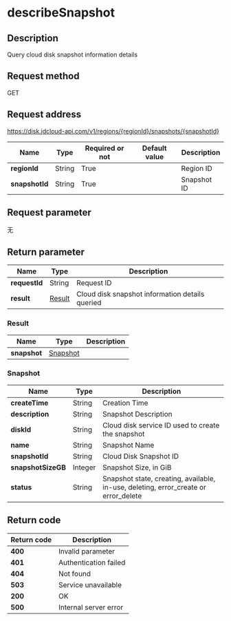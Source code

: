 # describeSnapshot


## Description
Query cloud disk snapshot information details

## Request method
GET

## Request address
https://disk.jdcloud-api.com/v1/regions/{regionId}/snapshots/{snapshotId}

|Name|Type|Required or not|Default value|Description|
|---|---|---|---|---|
|**regionId**|String|True||Region ID|
|**snapshotId**|String|True||Snapshot ID|

## Request parameter
无


## Return parameter
|Name|Type|Description|
|---|---|---|
|**requestId**|String|Request ID|
|**result**|[Result](##Result)|Cloud disk snapshot information details queried|


### <a name="Result">Result</a>
|Name|Type|Description|
|---|---|---|
|**snapshot**|[Snapshot](##Snapshot)||
### <a name="Snapshot">Snapshot</a>
|Name|Type|Description|
|---|---|---|
|**createTime**|String|Creation Time|
|**description**|String|Snapshot Description|
|**diskId**|String|Cloud disk service ID used to create the snapshot|
|**name**|String|Snapshot Name|
|**snapshotId**|String|Cloud Disk Snapshot ID|
|**snapshotSizeGB**|Integer|Snapshot Size, in GiB|
|**status**|String|Snapshot state, creating, available, in-use, deleting, error_create or error_delete|

## Return code
|Return code|Description|
|---|---|
|**400**|Invalid parameter|
|**401**|Authentication failed|
|**404**|Not found|
|**503**|Service unavailable|
|**200**|OK|
|**500**|Internal server error|
